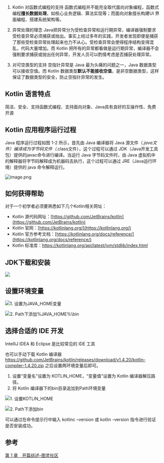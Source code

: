 1. Kotlin 对函数式编程的支持
函数式编程并不能完全取代面向对象编程，函数式编程**擅长数据处理**，如核心业务逻辑、算法实现等；而面向对象擅长构建UI 界面编程、搭建系统架构等。

2. 异常处理的理念
Java把异常分为受检查异常和运行期异常，编译器强制要求受检查异常必须捕获或抛出。事实上经过多年的实践，开发者发现即便是捕获了那些受检查异常处理起来也力不从心。受检查异常会使得程序结构变得混乱，代码大量增加。而 Kotlin 把所有的异常都看做是运行期异常，编译器不会强制要求捕获或抛出任何异常，开发人员可以酌情考虑是否捕获处理异常。

3. 对可空类型的支持
空指针异常是 Java 最为头痛的问题之一，Java 数据类型可以接收空值。而 Kotlin 数据类型**默认不能接收空值**，是非空数据类型，这样保证了数据类型的安全，防止空指针异常的发生。

## Kotlin 语言特点

简洁、安全、支持函数式编程、支持面向对象、Java具有良好的互操作性、免费开源

## Kotlin 应用程序运行过程

Java 程序运行过程如图 1-2 所示，首先由 Java 编译器将 Java 源文件（*.java文件）编译成为字节码文件（*.class文件），这个过程可以通过 JDK（Java开发工具包）提供的javac命令进行编译。当运行 Java 字节码文件时，由 Java 虚拟机中的解释器将字节码解释成为机器码去执行，这个过程可以通过 JRE（Java运行环境）提供的 java 命令解释运行。

![image.png](https://upload-images.jianshu.io/upload_images/1662509-36a38306a7d97781.png?imageMogr2/auto-orient/strip%7CimageView2/2/w/1240)

## 如何获得帮助

对于一个初学者必须要熟悉如下几个Kotlin相关网址：
* Kotlin 源代码网址：[https://github.com/JetBrains/kotlin](https://github.com/JetBrains/kotlin)
* Kotlin 官网：[https://kotlinlang.org/](https://kotlinlang.org/)
* Kotlin 官方参考文档：[https://kotlinlang.org/docs/reference/](https://kotlinlang.org/docs/reference/)
* Kotlin 标准库：https://kotlinlang.org/api/latest/jvm/stdlib/index.html

## JDK下载和安装

![](https://upload-images.jianshu.io/upload_images/1662509-e715aefc4c8f68aa.png?imageMogr2/auto-orient/strip%7CimageView2/2/w/1240)

## 设置环境变量

![1. 设置为JAVA_HOME变量](https://upload-images.jianshu.io/upload_images/1662509-33e1322d3ff7f777.png?imageMogr2/auto-orient/strip%7CimageView2/2/w/1240)

![2. Path下添加%JAVA_HOME%\bin](https://upload-images.jianshu.io/upload_images/1662509-e4f478bcd40250e4.png?imageMogr2/auto-orient/strip%7CimageView2/2/w/1240)

## 选择合适的 IDE 开发

IntelliJ IDEA 和 Eclipse 是比较常见的 IDE 工具

也可以手动下载 Kotlin 编译器
<https://github.com/JetBrains/kotlin/releases/download/v1.4.20/kotlin-compiler-1.4.20.zip>
之后设置两环境变量后即可。

1. 设置“变量名”设置为 KOTLIN_HOME，“变量值”设置为 Kotlin 编译器解压路径。
2. 将 Kotlin 编译器下的bin目录追加到Path环境变量

![1. 设置KOTLIN_HOME](https://upload-images.jianshu.io/upload_images/1662509-da3d791203f2df2f.png?imageMogr2/auto-orient/strip%7CimageView2/2/w/1240)

![2. Path下添加bin](https://upload-images.jianshu.io/upload_images/1662509-7deb4e3cde605c35.png?imageMogr2/auto-orient/strip%7CimageView2/2/w/1240)

可以通过在命令提示行中输入 kotlinc –version 或 kotlin -version 指令进行验证是否安装成功。

## 参考

[第 1 章　开篇综述-图灵社区](http://www.ituring.com.cn/book/tupubarticle/19716)
